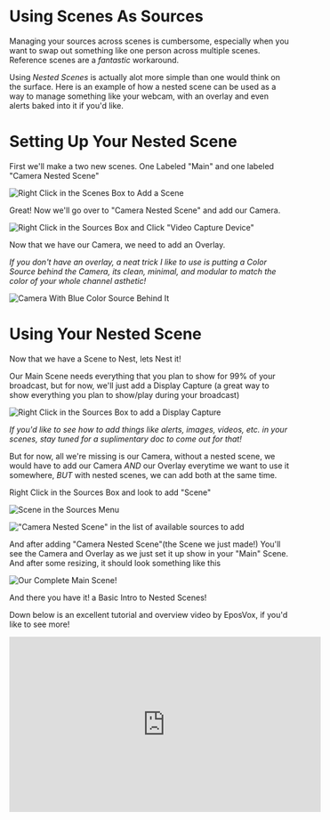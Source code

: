 # Using Scenes As Sources

Managing your sources across scenes is cumbersome, especially when you want to swap out something like one person across multiple scenes. Reference scenes are a _fantastic_ workaround.

Using _Nested Scenes_ is actually alot more simple than one would think on the surface. Here is an example of how a nested scene can be used as a way to manage something like your webcam, with an overlay and even alerts baked into it if you'd like.

# Setting Up Your Nested Scene

First we'll make a two new scenes. One Labeled "Main" and one labeled "Camera Nested Scene"

![Right Click in the Scenes Box to Add a Scene](https://i.imgur.com/YPI6d3a.png)

Great! Now we'll go over to "Camera Nested Scene" and add our Camera.

![Right Click in the Sources Box and Click "Video Capture Device"](https://i.imgur.com/5ydwGsz.png)

Now that we have our Camera, we need to add an Overlay.

_If you don't have an overlay, a neat trick I like to use is putting a Color Source behind the Camera, its clean, minimal, and modular to match the color of your whole channel asthetic!_

![Camera With Blue Color Source Behind It](https://i.imgur.com/NCONElX.png)

# Using Your Nested Scene

Now that we have a Scene to Nest, lets Nest it!

Our Main Scene needs everything that you plan to show for 99% of your broadcast, but for now, we'll just add a Display Capture (a great way to show everything you plan to show/play during your broadcast)

![Right Click in the Sources Box to add a Display Capture](https://i.imgur.com/Fakil29.png)

_If you'd like to see how to add things like alerts, images, videos, etc. in your scenes, stay tuned for a suplimentary doc to come out for that!_

But for now, all we're missing is our Camera, without a nested scene, we would have to add our Camera *AND* our Overlay everytime we want to use it somewhere, *BUT* with nested scenes, we can add both at the same time.

Right Click in the Sources Box and look to add "Scene"

![Scene in the Sources Menu](https://i.imgur.com/zzZcEjC.png)

!["Camera Nested Scene" in the list of available sources to add](https://i.imgur.com/DSfwR1P.png)

And after adding "Camera Nested Scene"(the Scene we just made!) You'll see the Camera and Overlay as we just set it up show in your "Main" Scene. And after some resizing, it should look something like this

![Our Complete Main Scene!](https://i.imgur.com/PX8BcMd.jpeg)

And there you have it! a Basic Intro to Nested Scenes!

Down below is an excellent tutorial and overview video by EposVox, if you'd like to see more!

<iframe width="560" height="315" src="https://www.youtube.com/embed/Sc2AiVFeDs8" title="YouTube video player" frameborder="0" allow="accelerometer; autoplay; clipboard-write; encrypted-media; gyroscope; picture-in-picture; fullscreen" allowfullscreen></iframe>
